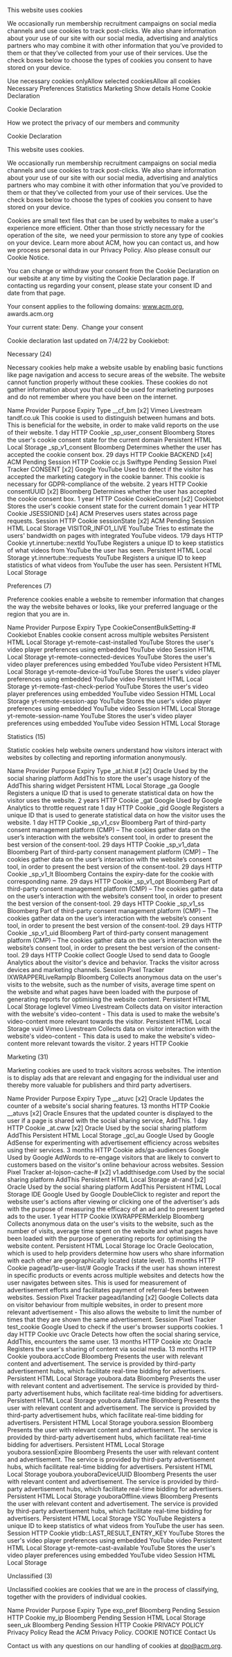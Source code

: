 This website uses cookies

We occasionally run membership recruitment campaigns on social media channels and use cookies to track post-clicks. We also share information about your use of our site with our social media, advertising and analytics partners who may combine it with other information that you’ve provided to them or that they’ve collected from your use of their services. Use the check boxes below to choose the types of cookies you consent to have stored on your device.


Use necessary cookies onlyAllow selected cookiesAllow all cookies
Necessary
Preferences
Statistics
Marketing	Show details
Home
Cookie Declaration

Cookie Declaration

How we protect the privacy of our members and community

Cookie Declaration

This website uses cookies.

We occasionally run membership recruitment campaigns on social media channels and use cookies to track post-clicks. We also share information about your use of our site with our social media, advertising and analytics partners who may combine it with other information that you’ve provided to them or that they’ve collected from your use of their services. Use the check boxes below to choose the types of cookies you consent to have stored on your device.


Cookies are small text files that can be used by websites to make a user's experience more efficient. Other than those strictly necessary for the operation of the site,  we need your permission to store any type of cookies on your device. Learn more about ACM, how you can contact us, and how we process personal data in our Privacy Policy. Also please consult our Cookie Notice.


You can change or withdraw your consent from the Cookie Declaration on our website at any time by visiting the Cookie Declaration page. If contacting us regarding your consent, please state your consent ID and date from that page.

Your consent applies to the following domains: www.acm.org, awards.acm.org

Your current state: Deny. 
Change your consent



Cookie declaration last updated on 7/4/22 by Cookiebot:

Necessary (24)

Necessary cookies help make a website usable by enabling basic functions like page navigation and access to secure areas of the website. The website cannot function properly without these cookies. These cookies do not gather information about you that could be used for marketing purposes and do not remember where you have been on the internet.


Name	Provider	Purpose	Expiry	Type
__cf_bm [x2]	Vimeo Livestream
tandf.co.uk	This cookie is used to distinguish between humans and bots. This is beneficial for the website, in order to make valid reports on the use of their website.	1 day	HTTP Cookie
_sp_user_consent	Bloomberg	Stores the user's cookie consent state for the current domain	Persistent	HTML Local Storage
_sp_v1_consent	Bloomberg	Determines whether the user has accepted the cookie consent box.	29 days	HTTP Cookie
BACKEND [x4]	ACM	Pending	Session	HTTP Cookie
cc.js	Swiftype	Pending	Session	Pixel Tracker
CONSENT [x2]	Google
YouTube	Used to detect if the visitor has accepted the marketing category in the cookie banner. This cookie is necessary for GDPR-compliance of the website.	2 years	HTTP Cookie
consentUUID [x2]	Bloomberg	Determines whether the user has accepted the cookie consent box.	1 year	HTTP Cookie
CookieConsent [x2]	Cookiebot	Stores the user's cookie consent state for the current domain	1 year	HTTP Cookie
JSESSIONID [x4]	ACM	Preserves users states across page requests.	Session	HTTP Cookie
sessionState [x2]	ACM	Pending	Session	HTML Local Storage
VISITOR_INFO1_LIVE	YouTube	Tries to estimate the users' bandwidth on pages with integrated YouTube videos.	179 days	HTTP Cookie
yt.innertube::nextId	YouTube	Registers a unique ID to keep statistics of what videos from YouTube the user has seen.	Persistent	HTML Local Storage
yt.innertube::requests	YouTube	Registers a unique ID to keep statistics of what videos from YouTube the user has seen.	Persistent	HTML Local Storage

Preferences (7)

Preference cookies enable a website to remember information that changes the way the website behaves or looks, like your preferred language or the region that you are in.

Name	Provider	Purpose	Expiry	Type
CookieConsentBulkSetting-#	Cookiebot	Enables cookie consent across multiple websites	Persistent	HTML Local Storage
yt-remote-cast-installed	YouTube	Stores the user's video player preferences using embedded YouTube video	Session	HTML Local Storage
yt-remote-connected-devices	YouTube	Stores the user's video player preferences using embedded YouTube video	Persistent	HTML Local Storage
yt-remote-device-id	YouTube	Stores the user's video player preferences using embedded YouTube video	Persistent	HTML Local Storage
yt-remote-fast-check-period	YouTube	Stores the user's video player preferences using embedded YouTube video	Session	HTML Local Storage
yt-remote-session-app	YouTube	Stores the user's video player preferences using embedded YouTube video	Session	HTML Local Storage
yt-remote-session-name	YouTube	Stores the user's video player preferences using embedded YouTube video	Session	HTML Local Storage

Statistics (15)

Statistic cookies help website owners understand how visitors interact with websites by collecting and reporting information anonymously.

Name	Provider	Purpose	Expiry	Type
_at.hist.# [x2]	Oracle	Used by the social sharing platform AddThis to store the user's usage history of the AddThis sharing widget	Persistent	HTML Local Storage
_ga	Google	Registers a unique ID that is used to generate statistical data on how the visitor uses the website.	2 years	HTTP Cookie
_gat	Google	Used by Google Analytics to throttle request rate	1 day	HTTP Cookie
_gid	Google	Registers a unique ID that is used to generate statistical data on how the visitor uses the website.	1 day	HTTP Cookie
_sp_v1_csv	Bloomberg	Part of third-party consent management platform (CMP) – The cookies gather data on the user’s interaction with the website’s consent tool, in order to present the best version of the consent-tool.	29 days	HTTP Cookie
_sp_v1_data	Bloomberg	Part of third-party consent management platform (CMP) – The cookies gather data on the user’s interaction with the website’s consent tool, in order to present the best version of the consent-tool.	29 days	HTTP Cookie
_sp_v1_lt	Bloomberg	Contains the expiry-date for the cookie with corresponding name.	29 days	HTTP Cookie
_sp_v1_opt	Bloomberg	Part of third-party consent management platform (CMP) – The cookies gather data on the user’s interaction with the website’s consent tool, in order to present the best version of the consent-tool.	29 days	HTTP Cookie
_sp_v1_ss	Bloomberg	Part of third-party consent management platform (CMP) – The cookies gather data on the user’s interaction with the website’s consent tool, in order to present the best version of the consent-tool.	29 days	HTTP Cookie
_sp_v1_uid	Bloomberg	Part of third-party consent management platform (CMP) – The cookies gather data on the user’s interaction with the website’s consent tool, in order to present the best version of the consent-tool.	29 days	HTTP Cookie
collect	Google	Used to send data to Google Analytics about the visitor's device and behavior. Tracks the visitor across devices and marketing channels.	Session	Pixel Tracker
IXWRAPPERLiveRampIp	Bloomberg	Collects anonymous data on the user's visits to the website, such as the number of visits, average time spent on the website and what pages have been loaded with the purpose of generating reports for optimising the website content.	Persistent	HTML Local Storage
loglevel	Vimeo Livestream	Collects data on visitor interaction with the website's video-content - This data is used to make the website's video-content more relevant towards the visitor.	Persistent	HTML Local Storage
vuid	Vimeo Livestream	Collects data on visitor interaction with the website's video-content - This data is used to make the website's video-content more relevant towards the visitor.	2 years	HTTP Cookie

Marketing (31)

Marketing cookies are used to track visitors across websites. The intention is to display ads that are relevant and engaging for the individual user and thereby more valuable for publishers and third party advertisers.

Name	Provider	Purpose	Expiry	Type
__atuvc [x2]	Oracle	Updates the counter of a website's social sharing features.	13 months	HTTP Cookie
__atuvs [x2]	Oracle	Ensures that the updated counter is displayed to the user if a page is shared with the social sharing service, AddThis.	1 day	HTTP Cookie
_at.cww [x2]	Oracle	Used by the social sharing platform AddThis	Persistent	HTML Local Storage
_gcl_au	Google	Used by Google AdSense for experimenting with advertisement efficiency across websites using their services.	3 months	HTTP Cookie
ads/ga-audiences	Google	Used by Google AdWords to re-engage visitors that are likely to convert to customers based on the visitor's online behaviour across websites.	Session	Pixel Tracker
at-lojson-cache-# [x2]	v1.addthisedge.com	Used by the social sharing platform AddThis	Persistent	HTML Local Storage
at-rand [x2]	Oracle	Used by the social sharing platform AddThis	Persistent	HTML Local Storage
IDE	Google	Used by Google DoubleClick to register and report the website user's actions after viewing or clicking one of the advertiser's ads with the purpose of measuring the efficacy of an ad and to present targeted ads to the user.	1 year	HTTP Cookie
IXWRAPPERMerkleIp	Bloomberg	Collects anonymous data on the user's visits to the website, such as the number of visits, average time spent on the website and what pages have been loaded with the purpose of generating reports for optimising the website content.	Persistent	HTML Local Storage
loc	Oracle	Geolocation, which is used to help providers determine how users who share information with each other are geographically located (state level).	13 months	HTTP Cookie
pagead/1p-user-list/#	Google	Tracks if the user has shown interest in specific products or events across multiple websites and detects how the user navigates between sites. This is used for measurement of advertisement efforts and facilitates payment of referral-fees between websites.	Session	Pixel Tracker
pagead/landing [x2]	Google	Collects data on visitor behaviour from multiple websites, in order to present more relevant advertisement - This also allows the website to limit the number of times that they are shown the same advertisement.	Session	Pixel Tracker
test_cookie	Google	Used to check if the user's browser supports cookies.	1 day	HTTP Cookie
uvc	Oracle	Detects how often the social sharing service, AddThis, encounters the same user.	13 months	HTTP Cookie
xtc	Oracle	Registers the user's sharing of content via social media.	13 months	HTTP Cookie
youbora.accCode	Bloomberg	Presents the user with relevant content and advertisement. The service is provided by third-party advertisement hubs, which facilitate real-time bidding for advertisers.	Persistent	HTML Local Storage
youbora.data	Bloomberg	Presents the user with relevant content and advertisement. The service is provided by third-party advertisement hubs, which facilitate real-time bidding for advertisers.	Persistent	HTML Local Storage
youbora.dataTime	Bloomberg	Presents the user with relevant content and advertisement. The service is provided by third-party advertisement hubs, which facilitate real-time bidding for advertisers.	Persistent	HTML Local Storage
youbora.session	Bloomberg	Presents the user with relevant content and advertisement. The service is provided by third-party advertisement hubs, which facilitate real-time bidding for advertisers.	Persistent	HTML Local Storage
youbora.sessionExpire	Bloomberg	Presents the user with relevant content and advertisement. The service is provided by third-party advertisement hubs, which facilitate real-time bidding for advertisers.	Persistent	HTML Local Storage
youbora.youboraDeviceUUID	Bloomberg	Presents the user with relevant content and advertisement. The service is provided by third-party advertisement hubs, which facilitate real-time bidding for advertisers.	Persistent	HTML Local Storage
youboraOffline.views	Bloomberg	Presents the user with relevant content and advertisement. The service is provided by third-party advertisement hubs, which facilitate real-time bidding for advertisers.	Persistent	HTML Local Storage
YSC	YouTube	Registers a unique ID to keep statistics of what videos from YouTube the user has seen.	Session	HTTP Cookie
ytidb::LAST_RESULT_ENTRY_KEY	YouTube	Stores the user's video player preferences using embedded YouTube video	Persistent	HTML Local Storage
yt-remote-cast-available	YouTube	Stores the user's video player preferences using embedded YouTube video	Session	HTML Local Storage

Unclassified (3)

Unclassified cookies are cookies that we are in the process of classifying, together with the providers of individual cookies.

Name	Provider	Purpose	Expiry	Type
exp_pref	Bloomberg	Pending	Session	HTTP Cookie
my_ip	Bloomberg	Pending	Session	HTML Local Storage
seen_uk	Bloomberg	Pending	Session	HTTP Cookie
PRIVACY POLICY
Privacy Policy
Read the ACM Privacy Policy.
COOKIE NOTICE
Contact Us

Contact us with any questions on our handling of cookies at dpo@acm.org.